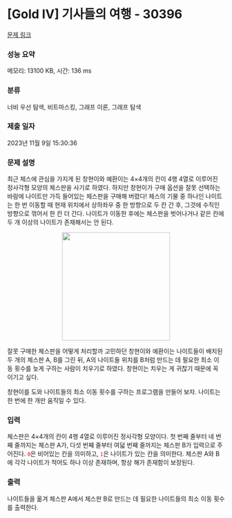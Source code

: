 # [Gold IV] 기사들의 여행 - 30396 

[문제 링크](https://www.acmicpc.net/problem/30396) 

### 성능 요약

메모리: 13100 KB, 시간: 136 ms

### 분류

너비 우선 탐색, 비트마스킹, 그래프 이론, 그래프 탐색

### 제출 일자

2023년 11월 9일 15:30:36

### 문제 설명

<p>최근 체스에 관심을 가지게 된 창현이와 예환이는 4×4개의 칸이 4행 4열로 이루어진 정사각형 모양의 체스판을 사기로 하였다. 하지만 창현이가 구매 옵션을 잘못 선택하는 바람에 나이트만 가득 들어있는 체스판을 구매해 버렸다! 체스의 기물 중 하나인 나이트는 한 번 이동할 때 현재 위치에서 상하좌우 중 한 방향으로 두 칸 간 후, 그것에 수직인 방향으로 꺾어서 한 칸 더 간다. 나이트가 이동한 후에는 체스판을 벗어나거나 같은 칸에 두 개 이상의 나이트가 존재해서는 안 된다.</p>

<p style="text-align: center"><img alt="" src="https://upload.acmicpc.net/2791462c-b31a-4aae-bd2f-7dda5e4f67a4/-/preview/" style="width: 250px; height: 250px;"></p>

<p>잘못 구매한 체스판을 어떻게 처리할까 고민하던 창현이와 예환이는 나이트들이 배치된 두 개의 체스판 A, B를 그린 뒤, A의 나이트들 위치를 B처럼 만드는 데 필요한 최소 이동 횟수를 늦게 구하는 사람이 치우기로 하였다. 창현이는 치우는 게 귀찮기 때문에 꼭 이기고 싶다.</p>

<p>창현이를 도와 나이트들의 최소 이동 횟수를 구하는 프로그램을 만들어 보자. 나이트는 한 번에 한 개만 움직일 수 있다.</p>

### 입력 

 <p>체스판은 4×4개의 칸이 4행 4열로 이루어진 정사각형 모양이다. 첫 번째 줄부터 네 번째 줄까지는 체스판 A가, 다섯 번째 줄부터 여덟 번째 줄까지는 체스판 B가 입력으로 주어진다. <code style="color:red">0</code>은 비어있는 칸을 의미하고, <code style="color:red">1</code>은 나이트가 있는 칸을 의미한다. 체스판 A와 B에 각각 나이트가 적어도 하나 이상 존재하며, 항상 해가 존재함이 보장된다.</p>

### 출력 

 <p>나이트들을 옮겨 체스판 A에서 체스판 B로 만드는 데 필요한 나이트들의 최소 이동 횟수를 출력한다.</p>

